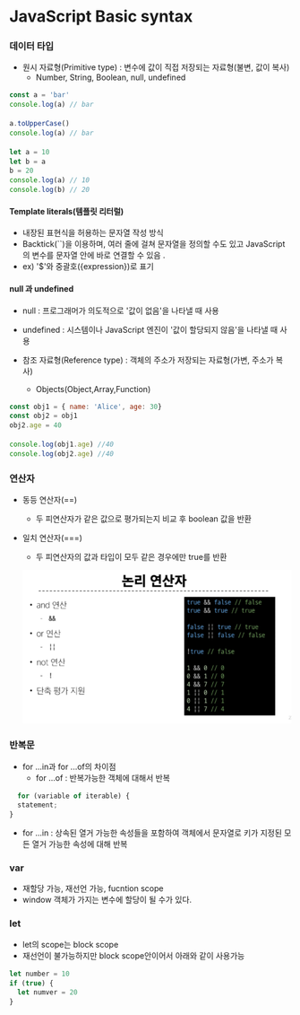 # JavaScript Basic syntax

### 데이터 타입

- 원시 자료형(Primitive type) : 변수에 값이 직접 저장되는 자료형(불변, 값이 복사)
  - Number, String, Boolean, null, undefined
  
```js
const a = 'bar'
console.log(a) // bar

a.toUpperCase()
console.log(a) // bar

let a = 10
let b = a
b = 20
console.log(a) // 10
console.log(b) // 20

```


#### Template literals(템플릿 리터럴)
- 내장된 표현식을 허용하는 문자열 작성 방식
- Backtick(``)을 이용하며, 여러 줄에 걸쳐 문자열을 정의할 수도 있고 JavaScript의 변수를 문자열 안에 바로 연결할 수 있음 .
- ex) '$'와 중괄호({expression})로 표기 

#### null 과 undefined
- null : 프로그래머가 의도적으로 '값이 없음'을 나타낼 때 사용
- undefined : 시스템이나 JavaScript 엔진이 '값이 할당되지 않음'을 나타낼 때 사용

- 참조 자료형(Reference type) : 객체의 주소가 저장되는 자료형(가변, 주소가 복사)
  - Objects(Object,Array,Function)

``` js
const obj1 = { name: 'Alice', age: 30}
const obj2 = obj1
obj2.age = 40

console.log(obj1.age) //40
console.log(obj2.age) //40
```

### 연산자

- 동등 연산자(==)
  - 두 피연산자가 같은 값으로 평가되는지 비교 후 boolean 값을 반환
- 일치 연산자(===)
  - 두 피연산자의 값과 타입이 모두 같은 경우에만 true를 반환

  ![alt text](image-30.png)


### 반복문
- for ...in과 for ...of의 차이점
  - for ...of : 반복가능한 객체에 대해서 반복
```js
  for (variable of iterable) {
  statement;
}
```
  - for ...in : 상속된 열거 가능한 속성들을 포함하여 객체에서 문자열로 키가 지정된 모든 열거 가능한 속성에 대해 반복


### var
- 재할당 가능, 재선언 가능, fucntion scope 
- window 객체가 가지는 변수에 할당이 될 수가 있다.

### let 
- let의 scope는 block scope
- 재선언이 불가능하지만 block scope안이어서 아래와 같이 사용가능
```js
let number = 10
if (true) {
  let numver = 20
} 
```